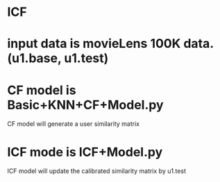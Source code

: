 # ICF

# input data is movieLens 100K data. (u1.base, u1.test)
# CF model is Basic+KNN+CF+Model.py
  CF model will generate a user similarity matrix

# ICF mode is ICF+Model.py
  ICF model will update the calibrated similarity matrix by u1.test
  
